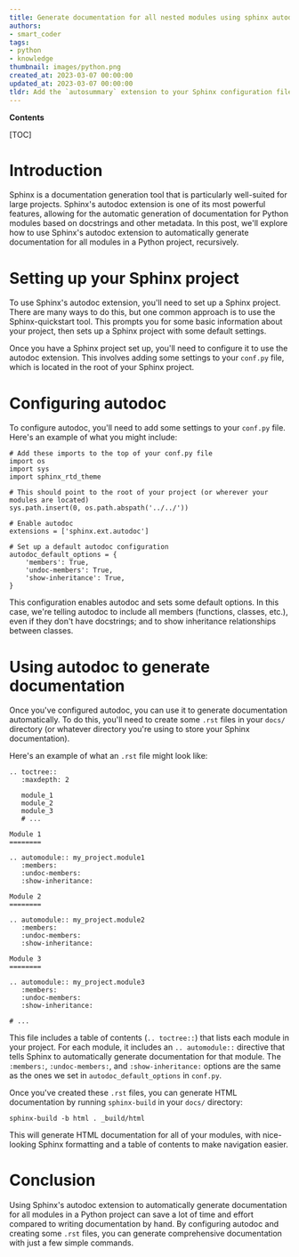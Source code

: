 ```yaml
---
title: Generate documentation for all nested modules using sphinx autodoc
authors:
- smart_coder
tags:
- python
- knowledge
thumbnail: images/python.png
created_at: 2023-03-07 00:00:00
updated_at: 2023-03-07 00:00:00
tldr: Add the `autosummary` extension to your Sphinx configuration file and use the `automodule` directive in your index.rst file to recursively document all modules.
---
```


**Contents**

[TOC]

# Introduction

Sphinx is a documentation generation tool that is particularly well-suited for large projects. Sphinx's autodoc extension is one of its most powerful features, allowing for the automatic generation of documentation for Python modules based on docstrings and other metadata. In this post, we'll explore how to use Sphinx's autodoc extension to automatically generate documentation for all modules in a Python project, recursively.

# Setting up your Sphinx project

To use Sphinx's autodoc extension, you'll need to set up a Sphinx project. There are many ways to do this, but one common approach is to use the Sphinx-quickstart tool. This prompts you for some basic information about your project, then sets up a Sphinx project with some default settings.

Once you have a Sphinx project set up, you'll need to configure it to use the autodoc extension. This involves adding some settings to your `conf.py` file, which is located in the root of your Sphinx project. 

# Configuring autodoc

To configure autodoc, you'll need to add some settings to your `conf.py` file. Here's an example of what you might include:

```
# Add these imports to the top of your conf.py file
import os
import sys
import sphinx_rtd_theme

# This should point to the root of your project (or wherever your modules are located)
sys.path.insert(0, os.path.abspath('../../'))

# Enable autodoc
extensions = ['sphinx.ext.autodoc']

# Set up a default autodoc configuration
autodoc_default_options = {
    'members': True,
    'undoc-members': True,
    'show-inheritance': True,
}
```

This configuration enables autodoc and sets some default options. In this case, we're telling autodoc to include all members (functions, classes, etc.), even if they don't have docstrings; and to show inheritance relationships between classes. 

# Using autodoc to generate documentation

Once you've configured autodoc, you can use it to generate documentation automatically. To do this, you'll need to create some `.rst` files in your `docs/` directory (or whatever directory you're using to store your Sphinx documentation). 

Here's an example of what an `.rst` file might look like:

```
.. toctree::
   :maxdepth: 2
   
   module_1
   module_2
   module_3
   # ...

Module 1
========

.. automodule:: my_project.module1
   :members:
   :undoc-members:
   :show-inheritance:

Module 2
========

.. automodule:: my_project.module2
   :members:
   :undoc-members:
   :show-inheritance:

Module 3
========

.. automodule:: my_project.module3
   :members:
   :undoc-members:
   :show-inheritance:

# ...
```

This file includes a table of contents (`.. toctree::`) that lists each module in your project. For each module, it includes an `.. automodule::` directive that tells Sphinx to automatically generate documentation for that module. The `:members:`, `:undoc-members:`, and `:show-inheritance:` options are the same as the ones we set in `autodoc_default_options` in `conf.py`.

Once you've created these `.rst` files, you can generate HTML documentation by running `sphinx-build` in your `docs/` directory:

```
sphinx-build -b html . _build/html
```

This will generate HTML documentation for all of your modules, with nice-looking Sphinx formatting and a table of contents to make navigation easier. 

# Conclusion

Using Sphinx's autodoc extension to automatically generate documentation for all modules in a Python project can save a lot of time and effort compared to writing documentation by hand. By configuring autodoc and creating some `.rst` files, you can generate comprehensive documentation with just a few simple commands.
